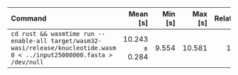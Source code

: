 | Command | Mean [s] | Min [s] | Max [s] | Relative |
|:---|---:|---:|---:|---:|
| `cd rust && wasmtime run --enable-all target/wasm32-wasi/release/knucleotide.wasm 0 < ../input25000000.fasta > /dev/null` | 10.243 ± 0.284 | 9.554 | 10.581 | 1.00 |
